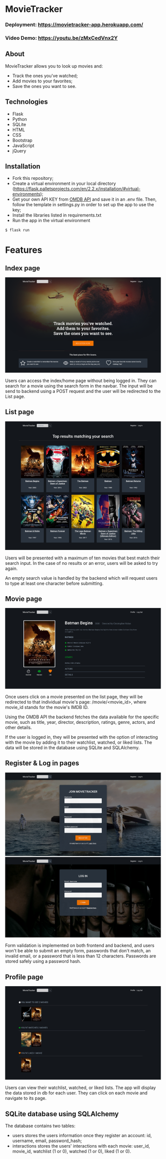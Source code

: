 # MovieTracker
### Deployment: https://movietracker-app.herokuapp.com/

### Video Demo: https://youtu.be/zMxCedVnx2Y

## About
MovieTracker allows you to look up movies and:
- Track the ones you've watched;
- Add movies to your favorites;
- Save the ones you want to see.

## Technologies
- Flask
- Python
- SQLite
- HTML
- CSS
- Bootstrap
- JavaScript
- jQuery

## Installation
- Fork this repository;
- Create a virtual environment in your local directory (https://flask.palletsprojects.com/en/2.2.x/installation/#virtual-environments);
- Get your own API KEY from [OMDB API](http://www.omdbapi.com/) and save it in an .env file. Then, follow the template in settings.py in order to set up the app to use the key;
- Install the libraries listed in requirements.txt
- Run the app in the virtual environment
```
$ flask run
```

# Features
## Index page
![Index page](/static/images/presentation/Index.png)

Users can access the index/home page without being logged in. They can search for a movie using the search form in the navbar. The input will be send to backend using a POST request and the user will be redirected to the List page.

## List page
![List page](/static/images/presentation/List.png)

Users will be presented with a maximum of ten movies that best match their search input. In the case of no results or an error, users will be asked to try again.

An empty search value is handled by the backend which will request users to type at least one character before submitting.

## Movie page
![Movie page](/static/images/presentation/Movie.png)

Once users click on a movie presented on the list page, they will be redirected to that individual movie's page: /movie/<movie_id>, where movie_id stands for the movie's IMDB ID.

Using the OMDB API the backend fetches the data available for the specific movie, such as title, year, director, description, ratings, genre, actors, and other details.

If the user is logged in, they will be presented with the option of interacting with the movie by adding it to their watchlist, watched, or liked lists. The data will be stored in the database using SQLite and SQLAlchemy.

## Register & Log in pages
![Register page](/static/images/presentation/Register.png)
![Log in page](/static/images/presentation/Login.png)

Form validation is implemented on both frontend and backend, and users won't be able to submit an empty form, passwords that don't match, an invalid email, or a password that is less than 12 characters. Passwords are stored safely using a password hash.

## Profile page
![Profile page](/static/images/presentation/Profile.png)

Users can view their watchlist, watched, or liked lists. The app will display the data stored in db for each user. They can click on each movie and navigate to its page.


## SQLite database using SQLAlchemy
The database contains two tables:
- users stores the users information once they register an account: id, username, email, password_hash;
- interactions stores the users' interactions with each movie: user_id, movie_id, watchlist (1 or 0), watched (1 or 0), liked (1 or 0).
